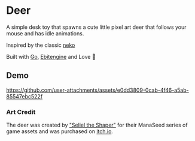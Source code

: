 # Deer

A simple desk toy that spawns a cute little pixel art deer that follows your mouse and has idle animations.

Inspired by the classic [neko](https://en.wikipedia.org/wiki/Neko_(software))

Built with [Go](https://go.dev), [Ebitengine](https://github.com/hajimehoshi/ebiten) and Love 💜

## Demo

https://github.com/user-attachments/assets/e0dd3809-0cab-4f46-a5ab-85547ebc522f

### Art Credit

The deer was created by ["Seliel the Shaper"](https://seliel-the-shaper.itch.io/) for their ManaSeed series of game assets and was purchased on [itch.io](https://seliel-the-shaper.itch.io/animated-deer).
